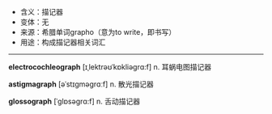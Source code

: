 - <span class="definition">含义：描记器</span>
- <span class="definition">变体：无</span>
- <span class="definition">来源：希腊单词grapho（意为to write，即书写）</span>
- <span class="definition">用途：构成描记器相关词汇</span>

---

<span class="vocabulary">**electrocochleograph**</span> [ɪˌlektrəʊˈkɒkliəgrɑ:f] n. 耳蜗电图描记器

<span class="vocabulary">**astigmagraph**</span> [əˈstɪgməgrɑːf] n. 散光描记器

<span class="vocabulary">**glossograph**</span> [ˈglɒsəgrɑ:f] n. 舌动描记器
